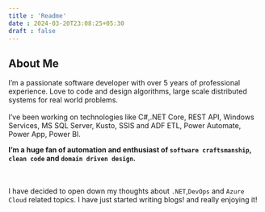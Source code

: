 ```yaml
---
title : 'Readme'
date : 2024-03-20T23:08:25+05:30
draft : false
---
```


<!-- `Hello World!` -->

## About Me

I&rsquo;m a passionate software developer with over 5 years of professional experience. Love to code and design algorithms, large scale distributed systems for real world problems.
</br></br>
I’ve been working on technologies like C#,.NET Core, REST API, Windows Services, MS SQL Server, Kusto, SSIS and ADF ETL, Power Automate, Power App, Power BI.</p>
<p><strong>I&rsquo;m a huge fan of automation and enthusiast of <code>software craftsmanship</code>, <code>clean code</code> and <code>domain driven design</code>.</strong></p>
<p><br/><br/>
I have decided to open down my thoughts about <code>.NET</code>,<code>DevOps</code> and <code>Azure Cloud</code> related topics.
I have just started writing blogs! and really enjoying it!
